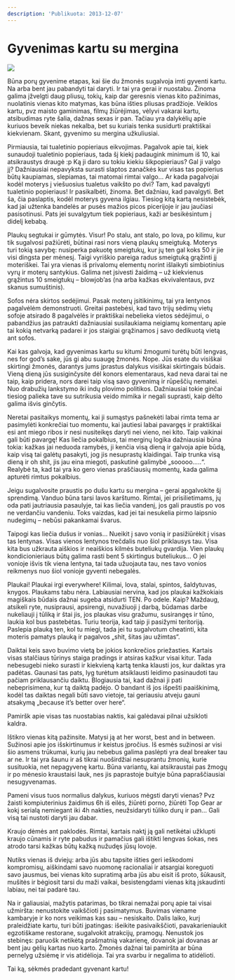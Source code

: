 ```yaml
---
description: 'Publikuota: 2013-12-07'
---
```


# Gyvenimas kartu su mergina

![](../../.gitbook/assets/koop_by_majkol.jpg)

Būna porų gyvenime etapas, kai šie du žmonės sugalvoja imti gyventi kartu. Na arba bent jau pabandyti tai daryti. Ir tai yra gerai ir nuostabu. Žinoma galima įžvelgti daug pliusų, tokių, kaip dar geresnis vienas kito pažinimas, nuolatinis vienas kito matymas, kas būna išties pliusas pradžioje. Veiklos kartu, pvz maisto gaminimas, filmų žiūrėjimas, vėlyvi vakarai kartu, atsibudimas ryte šalia, dažnas sexas ir pan. Tačiau yra dalykėlių apie kuriuos beveik niekas nekalba, bet su kuriais tenka susidurti praktiškai kiekvienam. Skant, gyvenimo su mergina užkuliusiai.

Pirmiausia, tai tualetinio popieriaus eikvojimas. Pagalvok apie tai, kiek sunaudoji tualetinio popieriaus, tada šį kiekį padaugink minimum iš 10, kai atsikraustys draugė :p Ką ji daro su tokiu kiekiu šikpopieriaus? Gal ji valgo jį? Dažniausiai nepavyksta surasti slaptos zanačkės kur visas tas popierius būtų kaupiamas, slepiamas, tai matomai rimtai valgo… Ar kada pagalvojai kodėl moterys į viešuosius tualetus vaikšto po dvi? Tam, kad pavalgyti tualetinio popieriaus! Ir pasikalbėti, žinoma. Bet dažniau, kad pavalgyti. Bet ša, čia paslaptis, kodėl moterys gyvena ilgiau. Tiesiog kitą kartą nesistebėk, kad jai užtenka bandelės ar pusės mažios picos picerijoje ir jau jaučiasi pasisotinusi. Pats jei suvalgytum tiek popieriaus, kaži ar besikėsintum į didelį kebabą.

Plaukų segtukai ir gūmytės. Visur! Po stalu, ant stalo, po lova, po kilimu, kur tik sugalvosi pažiūrėti, būtinai rasi nors vieną plaukų smeigtuką. Moterys turi tokią savybę: nusiperka pakuotę smeigtukų, kur jų ten gal koks 50 ir jie visi dingsta per mėnesį. Taigi vyriškio pareiga radus smeigtuką grąžinti jį moteriškei. Tai yra vienas iš privalomų elementų norint išlaikyti simbiotinius vyrų ir moterų santykius. Galima net įsivesti žaidimą – už kiekvienus grąžintus 10 smeigtukų – blowjob’as \(na arba kažkas ekvivalentaus, pvz skanus sumuštinis\).

Sofos nėra skirtos sedėjimui. Pasak moterų įsitikinimų, tai yra lentynos pagalvėlėm demonstruoti. Greitai pastebėsi, kad tavo trijų sėdimų vietų sofoje atsirado 8 pagalvėlės ir praktiškai nebelieka vietos sėdėjimui, o pabandžius jas patraukti dažniausiai susilaukiama neigiamų komentarų apie tai kokią netvarką padarei ir jos staigiai grąžinamos į savo dedikuotą vietą ant sofos.

Kai kas galvoja, kad gyvenimas kartu su kitumi žmogumi turėtų būti lengvas, nes for god’s sake, jūs gi abu suaugę žmonės. Nope. Jūs esate du visiškai skirtingi žmonės, darantys jums įprastus dalykus visiškai skirtingais būdais. Vieną dieną jūs susiginčysite dėl konors elementaraus, kad neva darai tai ne taip, kaip pridera, nors darei taip visą savo gyvenimą ir rūpeščių nematei. Nuo drabužių lankstymo iki indų plovimo politikos. Dažniausiai tokie ginčai tiesiog palieka tave su sutrikusia veido mimika ir negali suprasti, kaip dėlto galima išvis ginčytis.

Neretai pasitaikys momentų, kai ji sumąstys pašnekėti labai rimta tema ar pasimylėti konkrečiai tuo momentu, kai jautiesi labai pavargęs ir praktiškai esi ant miego ribos ir nesi nusiteikęs daryti nei vieno, nei kito. Taip vaikinai gali būti pavargę! Kas liečia pokalbius, tai merginų logika dažniausiai būna tokia: kažkas jai neduoda ramybės, ji kenčia visą dieną ir galvoja apie būdą, kaip visą tai galėtų pasakyti, jog jis nesuprastų klaidingai. Taip trunka visą dieną ir oh shit, jis jau eina miegoti, paskutinė galimybė „sooooo…..“. Realybė ta, kad tai yra ko gero vienas praščiausių momentų, kada galima apturėti rimtus pokalbius.

Jeigu sugalvosite praustis po dušu kartu su mergina – gerai apgalvokite šį sprendimą. Vanduo būna tarsi lavos karštumo. Rimtai, jei prisilietimams, jų oda pati jautriausia pasaulyje, tai kas liečia vandenį, jos gali praustis po vos ne verdančiu vandeniu. Toks vaizdas, kad jei tai nesukelia pirmo laipsnio nudegimų – nebūsi pakankamai švarus.

Taipogi kas liečia dušus ir vonias… Nueikit į savo vonią ir pasižiūrėkit į visas tas lentynas. Visas vienos lentynos trečdalis nuo šiol priklausys tau. Visa kita bus užkrauta aiškios ir neaiškios kilmės buteliukų gvardija. Vien plaukų kondicionieriaus būtų galima rasti bent 5 skirtingus buteliukus… O jei vonioje išvis tik viena lentyna, tai tada užuojauta tau, nes tavo vonios reikmenys nuo šiol vonioje gyventi nebegalės.

Plaukai! Plaukai irgi everywhere! Kilimai, lova, stalai, spintos, šaldytuvas, knygos. Plaukams tabu nėra. Labiausiai nervina, kad jos plaukai kažkokiais magiškais būdais dažnai sugeba atsidurti TEN. Po odele. Kaip? Maždaug, atsikeli ryte, nusiprausi, apsirengi, nuvažiuoji į darbą, būdamas darbe nukeliauji į tūliką ir štai jis, jos plaukas visu gražumu, susirangęs ir tūno, laukia kol bus pastebėtas. Turiu teorija, kad taip ji pasižymi teritoriją. Paslepia plauką ten, kol tu miegi, tada jei tu sugalvotum cheatinti, kita moteris pamatys plauką ir pagalvos „shit, šitas jau užimtas“.

Daiktai keis savo buvimo vietą be jokios konkrečios priežasties. Kartais visas stalčiaus tūrinys staiga pradings ir atsiras kažkur visai kitur. Tada nebesugebi nieko surasti ir kiekvieną kartą tenka klausti jos, kur daiktas yra padėtas. Gaunasi tas pats, lyg turėtum atsiklausti leidimo pasinaudoti tau pačiam priklausančiu daiktu. Blogiausia tai, kad dažnai ji pati nebeprisimena, kur tą daiktą padėjo. O bandant iš jos išpešti paaiškinimą, kodėl tas daiktas negali būti savo vietoje, tai geriausiu atveju gauni atsakymą „because it’s better over here“.

Pamiršk apie visas tas nuostabias naktis, kai galėdavai pilnai užsikloti kaldra.

Ištikro vienas kitą pažinsite. Matysi ją at her worst, best and in between. Sužinosi apie jos išskirtinumus ir keistus įpročius. Iš esmės sužinosi ar visi šio asmens trūkumai, kurių jau nebebus galima paslėpti yra deal breaker tau ar ne. Ir tai yra šaunu ir aš tikrai nuoširdžiai nesuprantu žmonių, kurie susituokia, net nepagyvenę kartu. Būna variantų, kai atsikraustai pas žmogų ir po mėnesio kraustaisi lauk, nes jis paprastoje buityje būna papraščiausiai nesugyvenamas.

Pameni visus tuos normalius dalykus, kuriuos mėgsti daryti vienas? Pvz žaisti kompiuterinius žaidimus 6h iš eilės, žiūrėti porno, žiūrėti Top Gear ar kokį serialą nemiegant iki 4h nakties, neužsidaryti tūliko durų ir pan… Gali visą tai nustoti daryti jau dabar.

Kraujo dėmės ant paklodės. Rimtai, kartais naktį ją gali netikėtai užklupti kraujo cūnamis ir ryte pabudus ir pamačius gali ištikti lengvas šokas, nes atrodo tarsi kažkas būtų kažką nužudęs jūsų lovoje.

Nutiks vienas iš dviejų: arba jūs abu tapsite išties geri ieškodomi kompromisų, aiškindami savo nuomonę racionaliai ir atsargiai koreguoti savo jausmus, bei vienas kito supratimą arba jūs abu eisit iš proto, šūkausit, mušitės ir bėgiosit tarsi du maži vaikai, besistengdami vienas kitą įskaudinti labiau, nei tai padarė tau.

Na ir galiausiai, mažytis patarimas, bo tikrai nemažai porų apie tai visai užmiršta: nenustokite vaikščioti į pasimatymus. Buvimas viename kambaryje ir ko nors veikimas kas sau – nesiskaito. Dalis laiko, kurį praleidžiate kartu, turi būti įpatingas: išeikite pasivaikščioti, pavakarieniaukit egzotiškame restorane, sugalvokit atrakcijų, pramogų. Nenustok jos stebinęs: paruošk netikėtą prašmatnią vakarienę, dovanok jai dovanas ar bent jau gėlių kartas nuo karto. Žmonės dažnai tai pamiršta ar būna pernelyg užsiėmę ir vis atidėlioja. Tai yra svarbu ir negalima to atidėlioti.

Tai ką, sėkmės pradedant gyvenant kartu!

